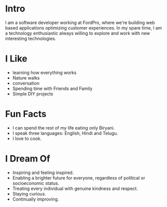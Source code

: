 # Intro

I am a software developer working at FordPro, where we're building web based applications optimizing customer experiences.
In my spare time, I am a technology enthusiastic always willing to explore and work with new interesting technologies.

# I Like

- learning how everything works
- Nature walks
- conversation
- Spending time with Friends and Family
- Simple DIY projects

# Fun Facts

- I can spend the rest of my life eating only Biryani.
- I speak three languages: English, Hindi and Telugu.
- I love to cook.

# I Dream Of

- Inspiring and feeling inspired.
- Enabling a brighter future for everyone, regardless of political or socioeconomic status.
- Treating every individual with genuine kindness and respect.
- Staying curious.
- Continually improving.
